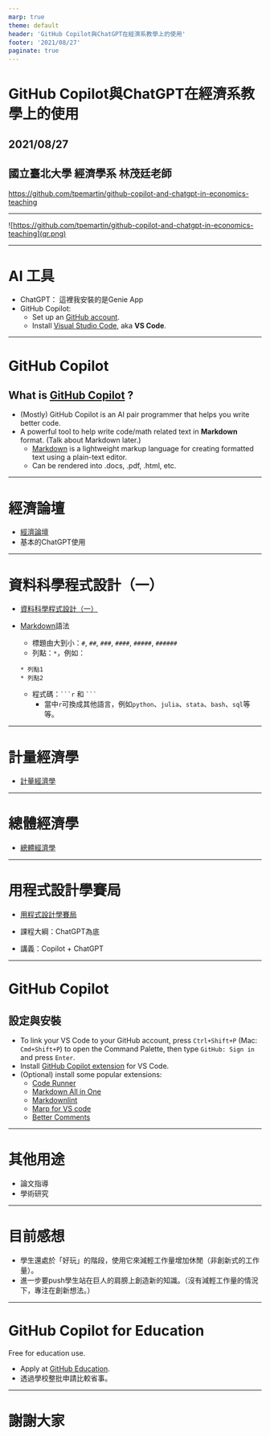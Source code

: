 ```yaml
---
marp: true
theme: default
header: 'GitHub Copilot與ChatGPT在經濟系教學上的使用'
footer: '2021/08/27'
paginate: true
---
```


# GitHub Copilot與ChatGPT在經濟系教學上的使用

## 2021/08/27
## 國立臺北大學 經濟學系 林茂廷老師
<https://github.com/tpemartin/github-copilot-and-chatgpt-in-economics-teaching>

---

![https://github.com/tpemartin/github-copilot-and-chatgpt-in-economics-teaching](qr.png)

---

# AI 工具

  * ChatGPT： 這裡我安裝的是Genie App
  * GitHub Copilot:
    * Set up an [GitHub account](https://github.com).
    * Install [Visual Studio Code](https://code.visualstudio.com/), aka **VS Code**.

---


# GitHub Copilot

## What is [GitHub Copilot](https://copilot.github.com/) ?

  * (Mostly) GitHub Copilot is an AI pair programmer that helps you write better code.
  * A powerful tool to help write code/math related text in **Markdown** format. (Talk about Markdown later.)
    * [Markdown](https://www.markdownguide.org/) is a lightweight markup language for creating formatted text using a plain-text editor.
    * Can be rendered into .docs, .pdf, .html, etc.


---
# 經濟論壇

  * [經濟論壇](https://github.com/tpemartin/github-copilot-and-chatgpt-in-economics-teaching/tree/main/%E7%B6%93%E6%BF%9F%E8%AB%96%E5%A3%87)
  * 基本的ChatGPT使用


---

# 資料科學程式設計（一）
  * [資料科學程式設計（一）](https://github.com/tpemartin/github-copilot-and-chatgpt-in-economics-teaching/tree/main/%E8%B3%87%E6%96%99%E7%A7%91%E5%AD%B8%E7%A8%8B%E5%BC%8F%E8%A8%AD%E8%A8%88%EF%BC%88%E4%B8%80%EF%BC%89)

  * [Markdown](https://www.markdownguide.org/)語法
    * 標題由大到小：`#`, `##`, `###`, `####`, `#####`, `######`
    * 列點：`*`，例如：
     ```
     * 列點1
     * 列點2
     ```
    * 程式碼：` ```r ` 和 ` ``` `
      * 當中`r`可換成其他語言，例如`python`、`julia`、`stata`、`bash`、`sql`等等。

---

# 計量經濟學

  * [計量經濟學](https://github.com/tpemartin/github-copilot-and-chatgpt-in-economics-teaching/tree/main/%E8%A8%88%E9%87%8F%E7%B6%93%E6%BF%9F%E5%AD%B8)

---

# 總體經濟學

  * [總體經濟學](https://github.com/tpemartin/github-copilot-and-chatgpt-in-economics-teaching/tree/main/%E7%B8%BD%E9%AB%94%E7%B6%93%E6%BF%9F%E5%AD%B8)

---

# 用程式設計學賽局

  * [用程式設計學賽局](https://github.com/tpemartin/github-copilot-and-chatgpt-in-economics-teaching/tree/main/%E7%94%A8%E7%A8%8B%E5%BC%8F%E8%A8%AD%E8%A8%88%E5%AD%B8%E8%B3%BD%E5%B1%80)

  * 課程大綱：ChatGPT為底
  * 講義：Copilot + ChatGPT


---

# GitHub Copilot

## 設定與安裝

  * To link your VS Code to your GitHub account, press `Ctrl+Shift+P` (Mac: `Cmd+Shift+P`) to open the Command Palette, then type `GitHub: Sign in` and press `Enter`.
  * Install [GitHub Copilot extension](https://marketplace.visualstudio.com/items?itemName=GitHub.copilot) for VS Code.
  * (Optional) install some popular extensions:
    * [Code Runner](https://marketplace.visualstudio.com/items?itemName=formulahendry.code-runner)
    * [Markdown All in One](https://marketplace.visualstudio.com/items?itemName=yzhang.markdown-all-in-one)
    * [Markdownlint](https://marketplace.visualstudio.com/items?itemName=DavidAnson.vscode-markdownlint)
    * [Marp for VS code](https://marketplace.visualstudio.com/items?itemName=marp-team.marp-vscode)
    * [Better Comments](https://marketplace.visualstudio.com/items?itemName=aaron-bond.better-comments)
  

---

# 其他用途
  * 論文指導
  * 學術研究


---

# 目前感想

  * 學生還處於「好玩」的階段，使用它來減輕工作量增加休閒（非創新式的工作量）。
  * 進一步要push學生站在巨人的肩膀上創造新的知識。（沒有減輕工作量的情況下，專注在創新想法。）

---

# GitHub Copilot for Education
  
Free for education use.

  * Apply at [GitHub Education](https://education.github.com/).
  * 透過學校整批申請比較省事。


---

# 謝謝大家
